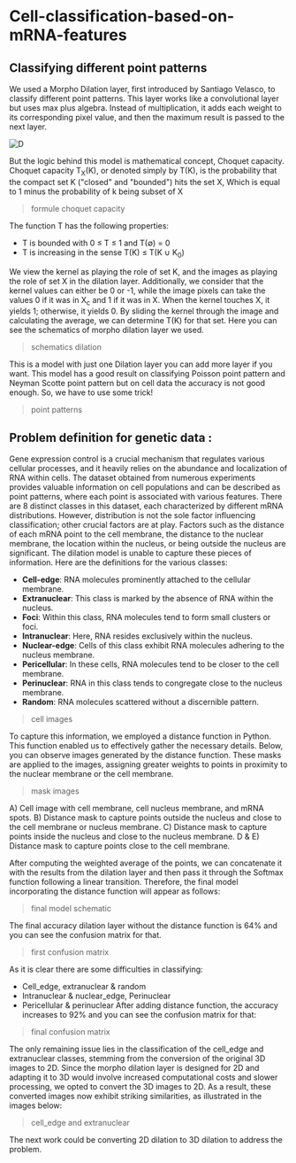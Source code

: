 # Cell-classification-based-on-mRNA-features
## Classifying different point patterns
We used a Morpho Dilation layer, first introduced by Santiago Velasco, to classify different point patterns. This layer works like a convolutional layer but uses max plus algebra. Instead of multiplication, it adds each weight to its corresponding pixel value, and then the maximum result is passed to the next layer.
 
![D]([https://example.com/path/to/your/image.jpg](https://github.com/mehranmo93/Cell-classification-based-on-mRNA-features/blob/master/IMG/Dilation.png))


But the logic behind this model is mathematical concept, Choquet capacity.
Choquet capacity T<sub>X</sub>(K), or denoted simply by T(K), is the probability that the compact set K ("closed" and "bounded") hits the set X, Which is equal to 1 minus the probability of k being subset of X

> formule choquet capacity

The function T has the following properties: 

* T is bounded with 0 ≤ T ≤ 1 and T(∅) = 0
* T is increasing in the sense T(K) ≤ T(K ∪ K<sub>0</sub>)

We view the kernel as playing the role of set K, and the images as playing the role of set X in the dilation layer. Additionally, we consider that the kernel values can either be 0 or -1, while the image pixels can take the values 0 if it was in X<sub>c</sub> and 1 if it was in X. When the kernel touches X, it yields 1; otherwise, it yields 0. By sliding the kernel through the image and calculating the average, we can determine T(K) for that set. Here you can see the schematics of morpho dilation layer we used.

> schematics dilation

This is a model with just one Dilation layer you can add more layer if you want. This model has a good result on classifying Poisson point pattern and Neyman Scotte point pattern but on cell data the accuracy is not good enough. So, we have to use some trick!

> point patterns

## Problem definition for genetic data :
Gene expression control is a crucial mechanism that regulates various cellular processes, and it heavily relies on the abundance and localization of RNA within cells. The dataset obtained from numerous experiments provides valuable information on cell populations and can be described as point patterns, where each point is associated with various features. There are 8 distinct classes in this dataset, each characterized by different mRNA distributions. However, distribution is not the sole factor influencing classification; other crucial factors are at play. Factors such as the distance of each mRNA point to the cell membrane, the distance to the nuclear membrane, the location within the nucleus, or being outside the nucleus are significant. The dilation model is unable to capture these pieces of information. Here are the definitions for the various classes:

* **Cell-edge**: RNA molecules prominently attached to the cellular membrane. 
* **Extranuclear**: This class is marked by the absence of RNA within the nucleus. 
* **Foci**: Within this class, RNA molecules tend to form small clusters or foci. 
* **Intranuclear**: Here, RNA resides exclusively within the nucleus. 
* **Nuclear-edge**: Cells of this class exhibit RNA molecules adhering to the nucleus membrane. 
* **Pericellular**: In these cells, RNA molecules tend to be closer to the cell membrane.
* **Perinuclear**: RNA in this class tends to congregate close to the nucleus membrane.  
* **Random**: RNA molecules scattered without a discernible pattern.

> cell images

To capture this information, we employed a distance function in Python. This function enabled us to effectively gather the necessary details. Below, you can observe images generated by the distance function. These masks are applied to the images, assigning greater weights to points in proximity to the nuclear membrane or the cell membrane.

> mask images

A) Cell image with cell membrane, cell nucleus membrane, and mRNA spots. B) Distance mask to capture points outside the nucleus and close to the cell membrane or nucleus membrane. C) Distance mask to capture points inside the nucleus and close to the nucleus membrane. D & E) Distance mask to capture points close to the cell membrane.

After computing the weighted average of the points, we can concatenate it with the results from the dilation layer and then pass it through the Softmax function following a linear transition. Therefore, the final model incorporating the distance function will appear as follows:

> final model schematic

The final accuracy dilation layer without the distance function is 64%  and you can see the confusion matrix for that. 

> first confusion matrix

As it is clear there are some difficulties in classifying:
*	Cell_edge, extranuclear & random
*	Intranuclear & nuclear_edge, Perinuclear
*	Pericellular & perinuclear
After adding distance function, the accuracy increases to 92% and you can see the confusion matrix for that:

>final confusion matrix

The only remaining issue lies in the classification of the cell_edge and extranuclear classes, stemming from the conversion of the original 3D images to 2D. Since the morpho dilation layer is designed for 2D and adapting it to 3D would involve increased computational costs and slower processing, we opted to convert the 3D images to 2D. As a result, these converted images now exhibit striking similarities, as illustrated in the images below:

> cell_edge and extranuclear

The next work could be converting 2D dilation to 3D dilation to address the problem.




